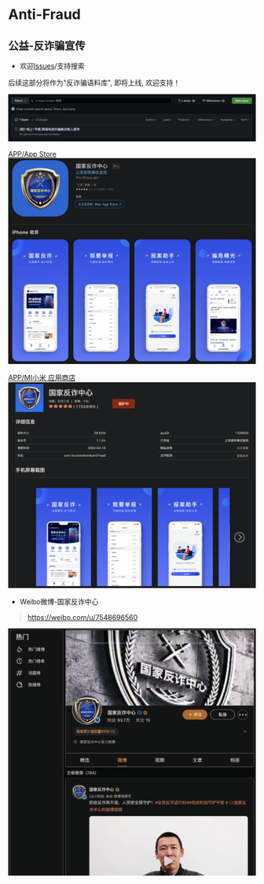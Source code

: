 # Anti-Fraud
## 公益-反诈骗宣传
* 欢迎[Issues](https://github.com/paipai-Studio/Anti-Fraud/issues)/支持搜索

后续这部分将作为"反诈骗语料库", 即将上线, 欢迎支持！

<img src="./00.Source/I.png" style="zoom:100%;"/>

[APP/App Store](https://apps.apple.com/cn/app/%E5%9B%BD%E5%AE%B6%E5%8F%8D%E8%AF%88%E4%B8%AD%E5%BF%83/id1552823102)
<img src="./00.Source/A.png" style="zoom:100%;"/>

[APP/MI小米 应用商店](https://app.mi.com/details?id=com.hicorenational.antifraud)
<img src="./00.Source/M.png" style="zoom:100%;"/>

* Weibo微博-国家反诈中心
> https://weibo.com/u/7548696560
<img src="./00.Source/W.png" style="zoom:100%;"/>

